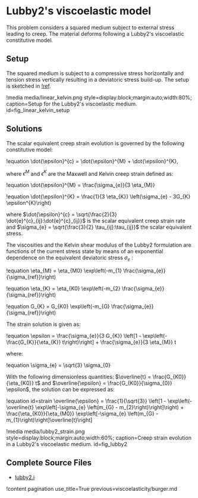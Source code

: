 # Lubby2's viscoelastic model

This problem considers a squared medium subject to external stress leading to creep. The material deforms following a Lubby2's viscoelastic constitutive model.

## Setup

The squared medium is subject to a compressive stress horizontally and tension stress vertically resulting in a deviatoric stress build-up. The setup is sketched in [!ref](fig_linear_kelvin_setup).

!media media/linear_kelvin.png style=display:block;margin:auto;width:80%; caption=Setup for the Lubby2's viscoelastic medium. id=fig_linear_kelvin_setup

## Solutions

The scalar equivalent creep strain evolution is governed by the following constitutive model:

!equation
\dot{\epsilon}^{c} = \dot{\epsilon}^{M} + \dot{\epsilon}^{K},

where $\epsilon^{M}$ and $\epsilon^{K}$ are the Maxwell and Kelvin creep strain defined as:

!equation
\dot{\epsilon}^{M} = \frac{\sigma_{e}}{3 \eta_{M}}

!equation
\dot{\epsilon}^{K} = \frac{1}{3 \eta_{K}} \left(\sigma_{e} - 3G_{K} \epsilon^{K}\right)

where $\dot{\epsilon}^{c} = \sqrt{\frac{2}{3} \dot{e}^{c}_{ij}:\dot{e}^{c}_{ij}}$ is the scalar equivalent creep strain rate and $\sigma_{e} = \sqrt{\frac{3}{2} \tau_{ij}:\tau_{ij}}$ the scalar equivalent stress.

The viscosities and the Kelvin shear modulus of the Lubby2 formulation are functions of the current stress state by means of an exponential dependence on the equivalent deviatoric stress $\sigma_{e}$ :

!equation
\eta_{M} = \eta_{M0} \exp\left(-m_{1} \frac{\sigma_{e}}{\sigma_{ref}}\right)

!equation
\eta_{K} = \eta_{K0} \exp\left(-m_{2} \frac{\sigma_{e}}{\sigma_{ref}}\right)

!equation
G_{K} = G_{K0} \exp\left(-m_{G} \frac{\sigma_{e}}{\sigma_{ref}}\right)

The strain solution is given as:

!equation
\epsilon = \frac{\sigma_{e}}{3 G_{K}} \left[1 - \exp\left(-\frac{G_{K}}{\eta_{K}} t\right)\right] + \frac{\sigma_{e}}{3 \eta_{M}} t

where:

!equation
\sigma_{e} = \sqrt{3} \sigma_{0}

With the following dimensionless quantities: $\overline{t} = \frac{G_{K0}}{\eta_{K0}} t$ and $\overline{\epsilon} = \frac{G_{K0}}{\sigma_{0}} \epsilon$, the solution can be expressed as:

!equation id=strain
\overline{\epsilon} = \frac{1}{\sqrt{3}} \left[1 - \exp\left(- \overline{t} \exp\left[-\sigma_{e} \left(m_{G} - m_{2}\right)\right]\right) + \frac{\eta_{K0}}{\eta_{M0}} \exp\left[-\sigma_{e} \left(m_{G} - m_{1}\right)\right]\overline{t}\right] 

!media media/lubby2_strain.png style=display:block;margin:auto;width:60%; caption=Creep strain evolution in a Lubby2's viscoelastic medium. id=fig_lubby2

## Complete Source Files

- [lubby2.i](https://github.com/ajacquey/beaver/blob/main/examples/viscoelasticity/lubby2/lubby2.i)

!content pagination use_title=True
                    previous=viscoelasticity/burger.md